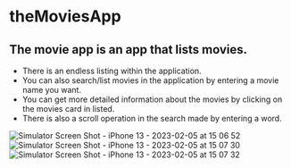 # theMoviesApp

## The movie app is an app that lists movies.
- There is an endless listing within the application.
- You can also search/list movies in the application by entering a movie name you want. 
- You can get more detailed information about the movies by clicking on the movies card in listed.
- There is also a scroll operation in the search made by entering a word.

![Simulator Screen Shot - iPhone 13 - 2023-02-05 at 15 06 52](https://user-images.githubusercontent.com/26027001/216818127-2f11495e-7408-49fa-a3ec-ccfbc49ed46a.png)
![Simulator Screen Shot - iPhone 13 - 2023-02-05 at 15 07 30](https://user-images.githubusercontent.com/26027001/216818129-212ba9ef-40bd-4b19-b9dc-1a6a7b1e7381.png)
![Simulator Screen Shot - iPhone 13 - 2023-02-05 at 15 07 32](https://user-images.githubusercontent.com/26027001/216818130-6b4b0411-aa88-4662-ab86-93fc014092de.png)
